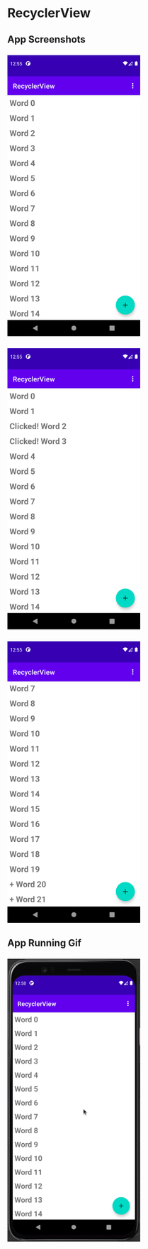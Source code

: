 # RecyclerView


## App Screenshots

### <img src="./initial_screen.png" width=300 />

### <img src="./after_wordItem_click.png" width=300 />

### <img src="./after_fab_click.png" width=300 />


## App Running Gif

### <img src="./recycler_view.gif" width=300 />

